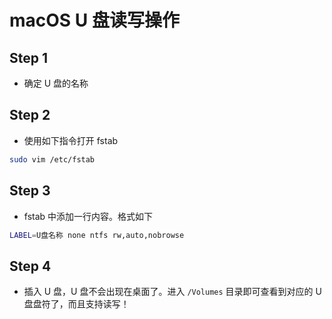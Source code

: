 # macOS U 盘读写操作

## Step 1

* 确定 U 盘的名称

## Step 2

* 使用如下指令打开 fstab

```sh
sudo vim /etc/fstab
```

## Step 3

* fstab 中添加一行内容。格式如下

```sh
LABEL=U盘名称 none ntfs rw,auto,nobrowse
```

## Step 4

* 插入 U 盘，U 盘不会出现在桌面了。进入 `/Volumes` 目录即可查看到对应的 U 盘盘符了，而且支持读写！